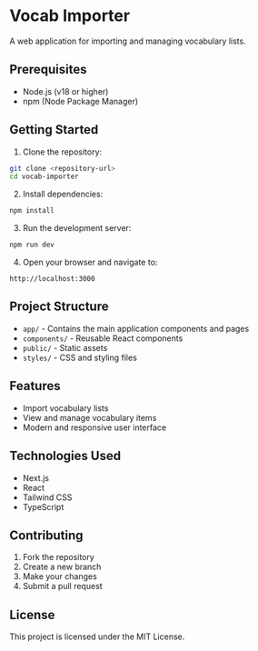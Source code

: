 # Vocab Importer

A web application for importing and managing vocabulary lists.

## Prerequisites

- Node.js (v18 or higher)
- npm (Node Package Manager)

## Getting Started

1. Clone the repository:
```bash
git clone <repository-url>
cd vocab-importer
```

2. Install dependencies:
```bash
npm install
```

3. Run the development server:
```bash
npm run dev
```

4. Open your browser and navigate to:
```
http://localhost:3000
```

## Project Structure

- `app/` - Contains the main application components and pages
- `components/` - Reusable React components
- `public/` - Static assets
- `styles/` - CSS and styling files

## Features

- Import vocabulary lists
- View and manage vocabulary items
- Modern and responsive user interface

## Technologies Used

- Next.js
- React
- Tailwind CSS
- TypeScript

## Contributing

1. Fork the repository
2. Create a new branch
3. Make your changes
4. Submit a pull request

## License

This project is licensed under the MIT License. 